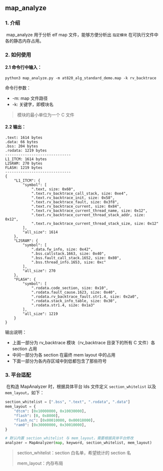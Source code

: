 ## map_analyze

### 1. 介绍

​	map_analyze 用于分析 elf map 文件，能够方便分析出 `指定模块` 在可执行文件中各的静态内存占用。

### 2. 如何使用

#### 2.1 命令行中输入：

```
python3 map_analyze.py -m at820_alg_standard_demo.map -k rv_backtrace
```

命令行参数：

* -m: map 文件路径
* -k: 关键字，即模块名

> 模块的最小单位为一个 C 文件

#### 2.2 输出：

```
.text: 1614 bytes
.data: 66 bytes
.bss: 204 bytes
.rodata: 1219 bytes
------------------------------
L1_ITCM: 1614 bytes
L2SRAM: 270 bytes
FLASH: 1219 bytes
------------------------------
{
    "L1_ITCM": {
        "symbol": [
            ".text, size: 0x60",
            ".text.rv_backtrace_call_stack, size: 0xe4",
            ".text.rv_backtrace_init, size: 0x58",
            ".text.rv_backtrace_fault, size: 0x3f8",
            ".text.rv_backtrace_current, size: 0x84",
            ".text.rv_backtrace_current_thread_name, size: 0x12",
            ".text.rv_backtrace_current_thread_stack_addr, size: 0x12",
            ".text.rv_backtrace_current_thread_stack_size, size: 0x12"
        ],
        "all_size": 1614
    },
    "L2SRAM": {
        "symbol": [
            ".data.fw_info, size: 0x42",
            ".bss.callstack.1663, size: 0x40",
            ".bss.fault_call_stack.1652, size: 0x80",
            ".bss.thread_info.1653, size: 0xc"
        ],
        "all_size": 270
    },
    "FLASH": {
        "symbol": [
            ".rodata.code_section, size: 0x10",
            ".rodata.fault_cause.1623, size: 0x40",
            ".rodata.rv_backtrace_fault.str1.4, size: 0x2a0",
            ".rodata.stack_info_table, size: 0x30",
            ".rodata.str1.4, size: 0x1a3"
        ],
        "all_size": 1219
    }
}
```

输出说明：

* 上面一部分为 rv_backtrace 模块（rv_backtrace 目录下的所有 C 文件）各 section 占用
* 中间一部分为各 section 在最终 mem layout 中的占用
* 下面一部分为各内存区域中到低都包含了那些符号

### 3. 平台适配

​	在构造 MapAnalyzer 时，根据具体平台 lds 文件定义 `section_whitelist` 以及 `mem_layout`，如下：

```python
section_whitelist = [".bss", ".text", ".rodata", ".data"]
mem_layout = {
    "dtcm": [0x10000000, 0x10030000],
    "flash": [0, 0x8000],
    "flash_nc": [0x00010000, 0x00018000],
    "ram0": [0x30000000, 0x30010000],
}

# 默认内置 section_whitelist 与 mem_layout，需要根据具体平台修改 
analyzer = MapAnalyzer(map, keyword, section_whitelist, mem_layout)
```

>section_whitelist：section 白名单，希望统计的 section 名
>
>mem_layout：内存布局

